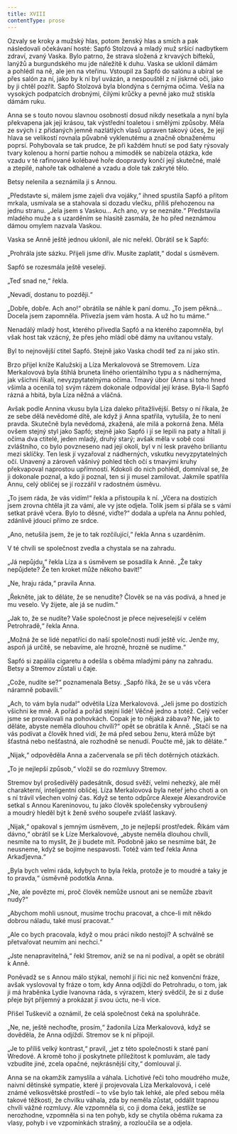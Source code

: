 ```yaml
---
title: XVIII
contentType: prose
---
```


Ozvaly se kroky a mužský hlas, potom ženský hlas a smích a pak následovali očekávaní hosté: Sapfó Stolzová a mladý muž sršící nadbytkem zdraví, zvaný Vaska. Bylo patrno, že strava složená z krvavých bifteků, lanýžů a burgundského mu jde náležitě k duhu. Vaska se uklonil dámám a pohlédl na ně, ale jen na vteřinu. Vstoupil za Sapfó do salónu a ubíral se přes salón za ní, jako by k ní byl uvázán, a nespouštěl z ní jiskrné oči, jako by ji chtěl pozřít. Sapfó Stolzová byla blondýna s černýma očima. Vešla na vysokých podpatcích drobnými, čilými krůčky a pevně jako muž stiskla dámám ruku.

Anna se s touto novou slavnou osobností dosud nikdy nesetkala a nyní byla překvapena jak její krásou, tak výstřední toaletou i smělými způsoby. Měla ze svých i z přidaných jemně nazlátlých vlasů upraven takový účes, že její hlava se velikostí rovnala půvabně vyklenutému a značně obnaženému poprsí. Pohybovala se tak prudce, že při každém hnutí se pod šaty rýsovaly tvary kolenou a horní partie nohou a mimoděk se nabízela otázka, kde vzadu v té rafinované kolébavé hoře doopravdy končí její skutečné, malé a ztepilé, nahoře tak odhalené a vzadu a dole tak zakryté tělo.

Betsy nelenila a seznámila ji s Annou.

„Představte si, málem jsme zajeli dva vojáky,“ ihned spustila Sapfó a přitom mrkala, usmívala se a stahovala si dozadu vlečku, příliš přehozenou na jednu stranu. „Jela jsem s Vaskou… Ach ano, vy se neznáte.“ Představila mladého muže a s uzarděním se hlasitě zasmála, že ho před neznámou dámou omylem nazvala Vaskou.

Vaska se Anně ještě jednou uklonil, ale nic neřekl. Obrátil se k Sapfó:

„Prohrála jste sázku. Přijeli jsme dřív. Musíte zaplatit,“ dodal s úsměvem.

Sapfó se rozesmála ještě veseleji.

„Teď snad ne,“ řekla.

„Nevadí, dostanu to později.“

„Dobře, dobře. Ach ano!“ obrátila se náhle k paní domu. „To jsem pěkná… Docela jsem zapomněla. Přivezla jsem vám hosta. A už ho tu máme.“

Nenadálý mladý host, kterého přivedla Sapfó a na kterého zapomněla, byl však host tak vzácný, že přes jeho mládí obě dámy na uvítanou vstaly.

Byl to nejnovější ctitel Sapfó. Stejně jako Vaska chodil teď za ní jako stín.

Brzo přijel kníže Kalužskij a Líza Merkalovová se Stremovem. Líza Merkalovová byla štíhlá bruneta líného orientálního typu a s nádhernýma, jak všichni říkali, nevyzpytatelnýma očima. Tmavý úbor (Anna si toho hned všimla a ocenila to) svým rázem dokonale odpovídal její kráse. Byla-li Sapfó rázná a hbitá, byla Líza něžná a vláčná.

Avšak podle Annina vkusu byla Líza daleko přitažlivější. Betsy o ní říkala, že ze sebe dělá nevědomé dítě, ale když ji Anna spatřila, vytušila, že to není pravda. Skutečně byla nevědomá, zkažená, ale milá a pokorná žena. Měla ovšem stejný styl jako Sapfó; stejně jako Sapfó i jí se lepili na paty a hltali ji očima dva ctitelé, jeden mladý, druhý starý; avšak měla v sobě cosi zvláštního, co bylo povzneseno nad její okolí, byl v ní lesk pravého briliantu mezi sklíčky. Ten lesk jí vyzařoval z nádherných, vskutku nevyzpytatelných očí. Unavený a zároveň vášnivý pohled těch očí s tmavými kruhy překvapoval naprostou upřímností. Kdokoli do nich pohlédl, domníval se, že ji dokonale poznal, a kdo ji poznal, ten si ji musel zamilovat. Jakmile spatřila Annu, celý obličej se jí rozzářil v radostném úsměvu.

„To jsem ráda, že vás vidím!“ řekla a přistoupila k ní. „Včera na dostizích jsem zrovna chtěla jít za vámi, ale vy jste odjela. Tolik jsem si přála se s vámi setkat právě včera. Bylo to děsné, viďte?“ dodala a upřela na Annu pohled, zdánlivě jdoucí přímo ze srdce.

„Ano, netušila jsem, že je to tak rozčilující,“ řekla Anna s uzarděním.

V té chvíli se společnost zvedla a chystala se na zahradu.

„Já nepůjdu,“ řekla Líza a s úsměvem se posadila k Anně. „Že taky nepůjdete? Že ten kroket může někoho bavit!“

„Ne, hraju ráda,“ pravila Anna.

„Řekněte, jak to děláte, že se nenudíte? Člověk se na vás podívá, a hned je mu veselo. Vy žijete, ale já se nudím.“

„Jak to, že se nudíte? Vaše společnost je přece nejveselejší v celém Petrohradě,“ řekla Anna.

„Možná že se lidé nepatřící do naší společnosti nudí ještě víc. Jenže my, aspoň já určitě, se nebavíme, ale hrozně, hrozně se nudíme.“

Sapfó si zapálila cigaretu a odešla s oběma mladými pány na zahradu. Betsy a Stremov zůstali u čaje.

„Cože, nudíte se?“ poznamenala Betsy. „Sapfó říká, že se u vás včera náramně pobavili.“

„Ach, to vám byla nuda!“ odvětila Líza Merkalovová. „Jeli jsme po dostizích všichni ke mně. A pořád a pořád stejní lidé! Věčně jedno a totéž. Celý večer jsme se provalovali na pohovkách. Copak je to nějaká zábava? Ne, jak to děláte, abyste neměla dlouhou chvíli?“ opět se obrátila k Anně. „Stačí se na vás podívat a člověk hned vidí, že má před sebou ženu, která může být šťastná nebo nešťastná, ale rozhodně se nenudí. Poučte mě, jak to děláte.“

„Nijak,“ odpověděla Anna a začervenala se při těch dotěrných otázkách.

„To je nejlepší způsob,“ vložil se do rozmluvy Stremov.

Stremov byl prošedivělý padesátník, dosud svěží, velmi nehezký, ale měl charakterní, inteligentní obličej. Líza Merkalovová byla neteř jeho choti a on s ní trávil všechen volný čas. Když se tento odpůrce Alexeje Alexandroviče setkal s Annou Kareninovou, tu jako člověk společensky vybroušený a moudrý hleděl být k ženě svého soupeře zvlášť laskavý.

„Nijak,“ opakoval s jemným úsměvem, „to je nejlepší prostředek. Říkám vám dávno,“ obrátil se k Líze Merkalovové, „abyste neměla dlouhou chvíli, nesmíte na to myslit, že ji budete mít. Podobně jako se nesmíme bát, že neusneme, když se bojíme nespavosti. Totéž vám teď řekla Anna Arkaďjevna.“

„Byla bych velmi ráda, kdybych to byla řekla, protože je to moudré a taky je to pravda,“ úsměvně podotkla Anna.

„Ne, ale povězte mi, proč člověk nemůže usnout ani se nemůže zbavit nudy?“

„Abychom mohli usnout, musíme trochu pracovat, a chce-li mít někdo dobrou náladu, také musí pracovat.“

„Ale co bych pracovala, když o mou práci nikdo nestojí? A schválně se přetvařovat neumím ani nechci.“

„Jste nenapravitelná,“ řekl Stremov, aniž se na ni podíval, a opět se obrátil k Anně.

Poněvadž se s Annou málo stýkal, nemohl jí říci nic než konvenční fráze, avšak vyslovoval ty fráze o tom, kdy Anna odjíždí do Petrohradu, o tom, jak ji má hraběnka Lydie Ivanovna ráda, s výrazem, který svědčil, že si z duše přeje být příjemný a prokázat jí svou úctu, ne-li více.

Přišel Tuškevič a oznámil, že celá společnost čeká na spoluhráče.

„Ne, ne, ještě nechoďte, prosím,“ žadonila Líza Merkalovová, když se dověděla, že Anna odjíždí. Stremov se k ní připojil.

„Je to příliš velký kontrast,“ pravil, „jet z této společnosti k staré paní Wredové. A kromě toho jí poskytnete příležitost k pomluvám, ale tady vzbudíte jiné, zcela opačné, nejkrásnější city,“ domlouval jí.

Anna se na okamžik zamyslila a váhala. Lichotivé řeči toho moudrého muže, naivní dětinské sympatie, které jí projevovala Líza Merkalovová, i celé známé velkosvětské prostředí – to vše bylo tak lehké, ale před sebou měla takové těžkosti, že chvilku váhala, zda by neměla zůstat, oddálit trapnou chvíli vážné rozmluvy. Ale vzpomněla si, co ji doma čeká, jestliže se nerozhodne, vzpomněla si na ten pohyb, kdy se chytila oběma rukama za vlasy, pohyb i ve vzpomínkách strašný, a rozloučila se a odjela.
